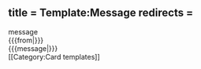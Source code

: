 title = Template:Message
redirects =
---

<div data-children="object">
<div data-name="type" data-children="string">message</div>
<div data-name="from" data-children="string">{{{from|}}}</div>
<div data-name="message" data-translate="yes">{{{message|}}}</div>
</div><noinclude>
[[Category:Card templates]]
</noinclude>